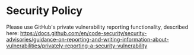 # Security Policy

Please use GitHub's private vulnerability reporting functionality, described here:
https://docs.github.com/en/code-security/security-advisories/guidance-on-reporting-and-writing-information-about-vulnerabilities/privately-reporting-a-security-vulnerability
